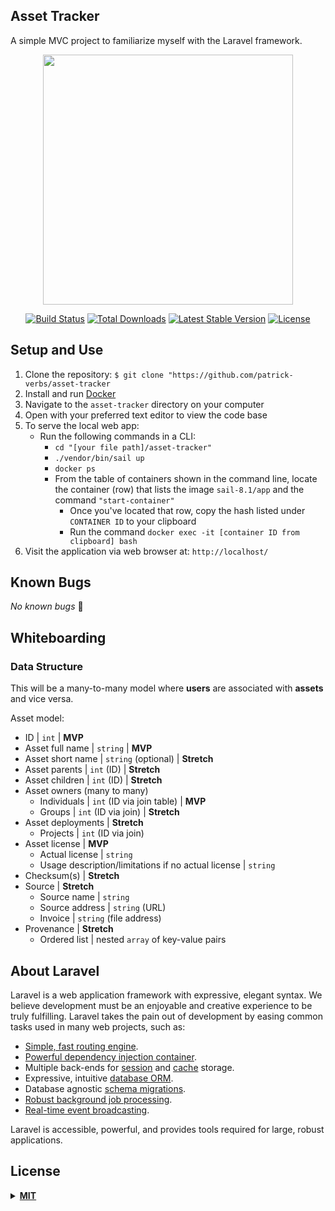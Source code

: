 ## Asset Tracker

A simple MVC project to familiarize myself with the Laravel framework.

<p align="center"><a href="https://laravel.com" target="_blank"><img src="https://raw.githubusercontent.com/laravel/art/master/logo-lockup/5%20SVG/2%20CMYK/1%20Full%20Color/laravel-logolockup-cmyk-red.svg" width="400"></a></p>

<p align="center">
<a href="https://travis-ci.org/laravel/framework"><img src="https://travis-ci.org/laravel/framework.svg" alt="Build Status"></a>
<a href="https://packagist.org/packages/laravel/framework"><img src="https://img.shields.io/packagist/dt/laravel/framework" alt="Total Downloads"></a>
<a href="https://packagist.org/packages/laravel/framework"><img src="https://img.shields.io/packagist/v/laravel/framework" alt="Latest Stable Version"></a>
<a href="https://packagist.org/packages/laravel/framework"><img src="https://img.shields.io/packagist/l/laravel/framework" alt="License"></a>
</p>

## Setup and Use

1. Clone the repository: `$ git clone "https://github.com/patrick-verbs/asset-tracker`
2. Install and run [Docker](https://docs.docker.com/get-docker/)
3. Navigate to the `asset-tracker` directory on your computer
4. Open with your preferred text editor to view the code base
5. To serve the local web app:
   - Run the following commands in a CLI:
     - `cd "[your file path]/asset-tracker"`
     - `./vendor/bin/sail up`
     - `docker ps`
     - From the table of containers shown in the command line, locate the container (row) that lists the image `sail-8.1/app` and the command `"start-container"`
       - Once you've located that row, copy the hash listed under `CONTAINER ID` to your clipboard
       - Run the command `docker exec -it [container ID from clipboard] bash`
6. Visit the application via web browser at: `http://localhost/`

## Known Bugs

_No known bugs_ :bug:

## Whiteboarding

### Data Structure

This will be a many-to-many model where __users__ are associated with __assets__ and vice versa.

Asset model:

* ID | `int` | __MVP__
* Asset full name | `string` | __MVP__
* Asset short name | `string` (optional) | __Stretch__
* Asset parents | `int` (ID) | __Stretch__
* Asset children | `int` (ID) | __Stretch__
* Asset owners (many to many)
  * Individuals | `int` (ID via join table) | __MVP__
  * Groups | `int` (ID via join) | __Stretch__
* Asset deployments | __Stretch__
  * Projects | `int` (ID via join)
* Asset license | __MVP__
  * Actual license | `string`
  * Usage description/limitations if no actual license | `string`
* Checksum(s) | __Stretch__
* Source | __Stretch__
  * Source name | `string`
  * Source address | `string` (URL)
  * Invoice | `string` (file address)
* Provenance | __Stretch__
  * Ordered list | nested `array` of key-value pairs

## About Laravel

Laravel is a web application framework with expressive, elegant syntax. We believe development must be an enjoyable and creative experience to be truly fulfilling. Laravel takes the pain out of development by easing common tasks used in many web projects, such as:

- [Simple, fast routing engine](https://laravel.com/docs/routing).
- [Powerful dependency injection container](https://laravel.com/docs/container).
- Multiple back-ends for [session](https://laravel.com/docs/session) and [cache](https://laravel.com/docs/cache) storage.
- Expressive, intuitive [database ORM](https://laravel.com/docs/eloquent).
- Database agnostic [schema migrations](https://laravel.com/docs/migrations).
- [Robust background job processing](https://laravel.com/docs/queues).
- [Real-time event broadcasting](https://laravel.com/docs/broadcasting).

Laravel is accessible, powerful, and provides tools required for large, robust applications.

## License

<details>
<summary><a href="https://opensource.org/licenses/MIT"><strong>MIT</strong></a></summary>
<pre>
MIT License

Copyright (c) 2022 Patrick Lee

Permission is hereby granted, free of charge, to any person obtaining a copy
of this software and associated documentation files (the "Software"), to deal
in the Software without restriction, including without limitation the rights
to use, copy, modify, merge, publish, distribute, sublicense, and/or sell
copies of the Software, and to permit persons to whom the Software is
furnished to do so, subject to the following conditions:

The above copyright notice and this permission notice shall be included in all
copies or substantial portions of the Software.

THE SOFTWARE IS PROVIDED "AS IS", WITHOUT WARRANTY OF ANY KIND, EXPRESS OR
IMPLIED, INCLUDING BUT NOT LIMITED TO THE WARRANTIES OF MERCHANTABILITY,
FITNESS FOR A PARTICULAR PURPOSE AND NONINFRINGEMENT. IN NO EVENT SHALL THE
AUTHORS OR COPYRIGHT HOLDERS BE LIABLE FOR ANY CLAIM, DAMAGES OR OTHER
LIABILITY, WHETHER IN AN ACTION OF CONTRACT, TORT OR OTHERWISE, ARISING FROM,
OUT OF OR IN CONNECTION WITH THE SOFTWARE OR THE USE OR OTHER DEALINGS IN THE
SOFTWARE.

</pre>
</details>